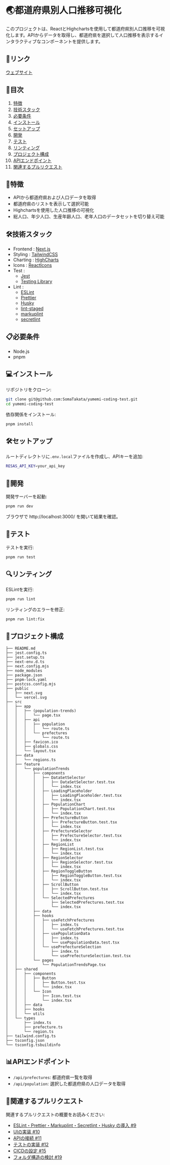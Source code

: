 # 🌏都道府県別人口推移可視化

このプロジェクトは、ReactとHighchartsを使用して都道府県別人口推移を可視化します。APIからデータを取得し、都道府県を選択して人口推移を表示するインタラクティブなコンポーネントを提供します。

## 🔗リンク

[ウェブサイト](https://yumemi-coding-test-soma.vercel.app/)

## 📖目次

1. [特徴](#特徴)
2. [技術スタック](#技術スタック)
3. [必要条件](#必要条件)
4. [インストール](#インストール)
5. [セットアップ](#セットアップ)
6. [開発](#開発)
7. [テスト](#テスト)
8. [リンティング](#リンティング)
9. [プロジェクト構成](#プロジェクト構成)
10. [APIエンドポイント](#apiエンドポイント)
11. [関連するプルリクエスト](#関連するプルリクエスト)

## 🌟特徴

- APIから都道府県および人口データを取得
- 都道府県のリストを表示して選択可能
- Highchartsを使用した人口推移の可視化
- 総人口、年少人口、生産年齢人口、老年人口のデータセットを切り替え可能

## 🛠技術スタック

- Frontend : [Next.js](https://nextjs.org/)
- Styling : [TailwindCSS](https://tailwindcss.com/)
- Charting : [HighCharts](https://www.highcharts.com/)
- Icons : [ReactIcons](https://react-icons.github.io/react-icons/)
- Test :
  - [Jest](https://jestjs.io/ja/)
  - [Testing Library](https://testing-library.com/)
- Lint :
  - [ESLint](https://eslint.org/)
  - [Prettier](https://prettier.io/)
  - [Husky](https://typicode.github.io/husky/)
  - [lint-staged](https://github.com/lint-staged/lint-staged)
  - [markuplint](https://markuplint.dev/ja/)
  - [secretlint](https://github.com/secretlint/secretlint)

## 📋必要条件

- Node.js
- pnpm

## 💻インストール

リポジトリをクローン:

```bash
git clone git@github.com:SomaTakata/yumemi-coding-test.git
cd yumemi-coding-test
```

依存関係をインストール:

```bash
pnpm install
```

## 🛠️セットアップ

ルートディレクトリに`.env.local`ファイルを作成し、APIキーを追加:

```bash
RESAS_API_KEY=your_api_key
```

## 🚀開発

開発サーバーを起動:

```bash
pnpm run dev
```

ブラウザで http://localhost:3000/ を開いて結果を確認。

## 🧪テスト

テストを実行:

```bash
pnpm run test
```

## 🔍リンティング

ESLintを実行:

```bash
pnpm run lint
```

リンティングのエラーを修正:

```bash
pnpm run lint:fix
```

## 📂プロジェクト構成

```plaintext
├── README.md
├── jest.config.ts
├── jest.setup.ts
├── next-env.d.ts
├── next.config.mjs
├── node_modules
├── package.json
├── pnpm-lock.yaml
├── postcss.config.mjs
├── public
│   ├── next.svg
│   └── vercel.svg
├── src
│   ├── app
│   │   ├── (population-trends)
│   │   │   └── page.tsx
│   │   ├── api
│   │   │   ├── population
│   │   │   │   └── route.ts
│   │   │   └── prefectures
│   │   │       └── route.ts
│   │   ├── favicon.ico
│   │   ├── globals.css
│   │   └── layout.tsx
│   ├── data
│   │   └── regions.ts
│   ├── feature
│   │   └── populationTrends
│   │       ├── components
│   │       │   ├── DataSetSelector
│   │       │   │   ├── DataSetSelector.test.tsx
│   │       │   │   └── index.tsx
│   │       │   ├── LoadingPlaceholder
│   │       │   │   ├── LoadingPlaceholder.test.tsx
│   │       │   │   └── index.tsx
│   │       │   ├── PopulationChart
│   │       │   │   ├── PopulationChart.test.tsx
│   │       │   │   └── index.tsx
│   │       │   ├── PrefectureButton
│   │       │   │   ├── PrefectureButton.test.tsx
│   │       │   │   └── index.tsx
│   │       │   ├── PrefectureSelector
│   │       │   │   ├── PrefectureSelector.test.tsx
│   │       │   │   └── index.tsx
│   │       │   ├── RegionList
│   │       │   │   ├── RegionList.test.tsx
│   │       │   │   └── index.tsx
│   │       │   ├── RegionSelector
│   │       │   │   ├── RegionSelector.test.tsx
│   │       │   │   └── index.tsx
│   │       │   ├── RegionToggleButton
│   │       │   │   ├── RegionToggleButton.test.tsx
│   │       │   │   └── index.tsx
│   │       │   ├── ScrollButton
│   │       │   │   ├── ScrollButton.test.tsx
│   │       │   │   └── index.tsx
│   │       │   └── SelectedPrefectures
│   │       │       ├── SelectedPrefectures.test.tsx
│   │       │       └── index.tsx
│   │       ├── data
│   │       ├── hooks
│   │       │   ├── useFetchPrefectures
│   │       │   │   ├── index.ts
│   │       │   │   └── useFetchPrefectures.test.tsx
│   │       │   ├── usePopulationData
│   │       │   │   ├── index.ts
│   │       │   │   └── usePopulationData.test.tsx
│   │       │   └── usePrefectureSelection
│   │       │       ├── index.ts
│   │       │       └── usePrefectureSelection.test.tsx
│   │       └── pages
│   │           └── PopulationTrendsPage.tsx
│   ├── shared
│   │   ├── components
│   │   │   ├── Button
│   │   │   │   ├── Button.test.tsx
│   │   │   │   └── index.tsx
│   │   │   └── Icon
│   │   │       ├── Icon.test.tsx
│   │   │       └── index.tsx
│   │   ├── data
│   │   ├── hooks
│   │   └── utils
│   └── types
│       ├── index.ts
│       ├── prefecture.ts
│       └── region.ts
├── tailwind.config.ts
├── tsconfig.json
└── tsconfig.tsbuildinfo
```

## 📊APIエンドポイント

- `/api/prefectures`: 都道府県一覧を取得
- `/api/population`: 選択した都道府県の人口データを取得

## 🔄関連するプルリクエスト

関連するプルリクエストの概要をお読みください:

- [ESLint・Prettier・Markuplint・Secretlint・Husky の導入 #9](https://github.com/SomaTakata/yumemi-coding-test/pull/9)
- [UIの実装 #10](https://github.com/SomaTakata/yumemi-coding-test/pull/10)
- [APIの接続 #11](https://github.com/SomaTakata/yumemi-coding-test/pull/11)
- [テストの実装 #12](https://github.com/SomaTakata/yumemi-coding-test/pull/12)
- [CICDの設定 #15](https://github.com/SomaTakata/yumemi-coding-test/pull/15)
- [フォルダ構造の検討 #19](https://github.com/SomaTakata/yumemi-coding-test/pull/19)
